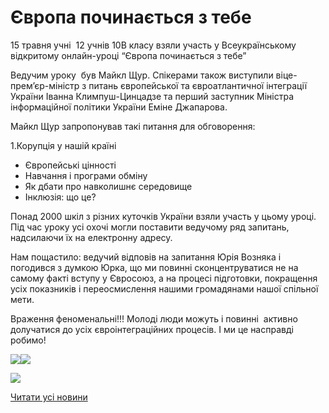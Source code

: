 # Європа починається з тебе

15 травня учні  12 учнів 10В класу взяли участь у Всеукраїнському відкритому онлайн-уроці “Європа починається з тебе”

Ведучим уроку  був Майкл Щур. Спікерами також виступили віце-прем’єр-міністр з питань європейської та євроатлантичної інтеграції України Іванна Климпуш-Цинцадзе та перший заступник Міністра інформаційної політики України Еміне Джапарова.

Майкл Щур запропонував такі питання для обговорення:

1.Корупція у нашій країні

- Європейські цінності
- Навчання і програми обміну
- Як дбати про навколишнє середовище
- Інклюзія: що це?

Понад 2000 шкіл з різних куточків України взяли участь у цьому уроці. Під час уроку усі охочі могли поставити ведучому ряд запитань, надсилаючи їх на електронну адресу.

Нам пощастило: ведучий відповів на запитання Юрія Возняка і погодився з думкою Юрка, що ми повинні сконцентруватися не на самому факті вступу у Євросоюз, а на процесі підготовки, покращення усіх показників і переосмислення нашими громадянами нашої спільної мети.

Враження феноменальні!!! Молоді люди можуть і повинні  активно долучатися до усіх євроінтеграційних процесів. І ми це насправді робимо!

![](/images/blog/європа-починається-з-тебе/sm_2.jpg)![](/images/blog/європа-починається-з-тебе/sm_2.jpg)

![](/images/blog/європа-починається-з-тебе/sm1.jpg)

[Читати усі новини](/news)
